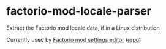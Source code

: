 factorio-mod-locale-parser
==

Extract the Factorio mod locale data, if in a Linux distribution

Currently used by [Factorio mod settings editor](https://costas-basdekis.github.io/factorio-mod-settings-editor/)
([repo](https://github.com/costas-basdekis/factorio-mod-settings-editor))
